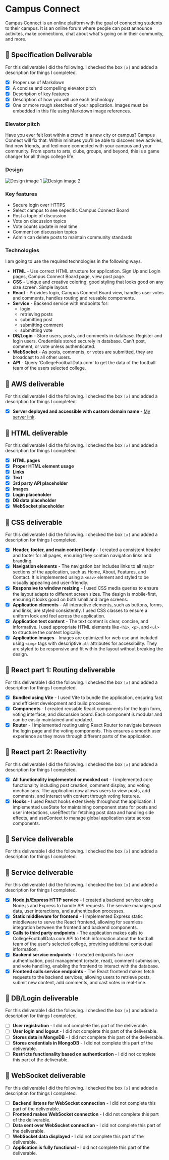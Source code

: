 # Campus Connect

<!-- [My Notes](notes.md) -->

Campus Connect is an online platform with the goal of connecting students to their campus. It is an online forum where people can post announce activites, make connections, chat about what's going on in their community, and more.

## 🚀 Specification Deliverable

<!-- > [!NOTE]
>  Fill in this sections as the submission artifact for this deliverable. You can refer to this [example](https://github.com/webprogramming260/startup-example/blob/main/README.md) for inspiration. -->

For this deliverable I did the following. I checked the box `[x]` and added a description for things I completed.

- [x] Proper use of Markdown
- [x] A concise and compelling elevator pitch
- [x] Description of key features
- [x] Description of how you will use each technology
- [x] One or more rough sketches of your application. Images must be embedded in this file using Markdown image references.

### Elevator pitch

Have you ever felt lost within a crowd in a new city or campus? Campus Connect will fix that. Within minitues you'll be able to discover new activies, find new friends, and feel more connected with your campus and your community. From sports to arts, clubs, groups, and beyond, this is a game changer for all things college life.

### Design

![Design image 1](initial-mockup-1.png)
![Design image 2](initial-mockup-2.png)

### Key features

- Secure login over HTTPS
- Select campus to see sepecific Campus Connect Board
- Post a topic of discussion
- Vote on discussion topics
- Vote counts update in real time
- Comment on discussion topics
- Admin can delete posts to maintain community standards


### Technologies

I am going to use the required technologies in the following ways.

- **HTML** - Use correct HTML structure for application. Sign Up and Login pages, Campus Connect Board page, view post page.
- **CSS** - Unique and creative coloring, good styling that looks good on any size screen. Simple layout.
- **React** - Provides login, Campus Connect Board view, handles user votes and comments, handles routing and reusable components.
- **Service** - Backend service with endpoints for:
    - login
    - retrieving posts
    - submitting post
    - submitting comment
    - submitting vote
- **DB/Login** - Store users, posts, and comments in database. Register and login users. Credentials stored securely in database. Can't post, comment, or vote unless authenticated.
- **WebSocket** - As posts, comments, or votes are submitted, they are broadcast to all other users.
- **API** - Query 'CollegeFootballData.com' to get the data of the football team of the users selected college.

## 🚀 AWS deliverable

For this deliverable I did the following. I checked the box `[x]` and added a description for things I completed.

- [x] **Server deployed and accessible with custom domain name** - [My server link](https://luke-fairbanks.click).

## 🚀 HTML deliverable

For this deliverable I did the following. I checked the box `[x]` and added a description for things I completed.

- [x] **HTML pages**
- [x] **Proper HTML element usage**
- [x] **Links**
- [x] **Text**
- [x] **3rd party API placeholder**
- [x] **Images**
- [x] **Login placeholder**
- [x] **DB data placeholder**
- [x] **WebSocket placeholder**

## 🚀 CSS deliverable

For this deliverable I did the following. I checked the box `[x]` and added a description for things I completed.

- [x] **Header, footer, and main content body** - I created a consistent header and footer for all pages, ensuring they contain navigation links and branding.
- [x] **Navigation elements** - The navigation bar includes links to all major sections of the application, such as Home, About, Features, and Contact. It is implemented using a `<nav>` element and styled to be visually appealing and user-friendly.
- [x] **Responsive to window resizing** - I used CSS media queries to ensure the layout adapts to different screen sizes. The design is mobile-first, ensuring it looks good on both small and large screens.
- [x] **Application elements** - All interactive elements, such as buttons, forms, and links, are styled consistently. I used CSS classes to ensure a uniform look and feel across the application.
- [x] **Application text content** - The text content is clear, concise, and informative. I used appropriate HTML elements like `<h1>`, `<p>`, and `<ul>` to structure the content logically.
- [x] **Application images** - Images are optimized for web use and included using `<img>` tags with descriptive `alt` attributes for accessibility. They are styled to be responsive and fit within the layout without breaking the design.

## 🚀 React part 1: Routing deliverable

For this deliverable I did the following. I checked the box `[x]` and added a description for things I completed.

- [x] **Bundled using Vite** - I used Vite to bundle the application, ensuring fast and efficient development and build processes.
- [x] **Components** - I created reusable React components for the login form, voting interface, and discussion board. Each component is modular and can be easily maintained and updated.
- [x] **Router** - I implemented routing using React Router to navigate between the login page and the voting components. This ensures a smooth user experience as they move through different parts of the application.

## 🚀 React part 2: Reactivity

For this deliverable I did the following. I checked the box `[x]` and added a description for things I completed.

- [x] **All functionality implemented or mocked out** - I implemented core functionality including post creation, comment display, and voting mechanisms. The application now allows users to view posts, add comments, and interact with content through voting features.
- [x] **Hooks** - I used React hooks extensively throughout the application. I implemented useState for maintaining component state for posts and user interactions, useEffect for fetching post data and handling side effects, and useContext to manage global application state across components.

## 🚀 Service deliverable

For this deliverable I did the following. I checked the box `[x]` and added a description for things I completed.

## 🚀 Service deliverable

For this deliverable I did the following. I checked the box `[x]` and added a description for things I completed.

- [x] **Node.js/Express HTTP service** - I created a backend service using Node.js and Express to handle API requests. The service manages post data, user interactions, and authentication processes.
- [x] **Static middleware for frontend** - I implemented Express static middleware to serve the React frontend, allowing for seamless integration between the frontend and backend components.
- [x] **Calls to third party endpoints** - The application makes calls to CollegeFootballData.com API to fetch information about the football team of the user's selected college, providing additional contextual information.
- [x] **Backend service endpoints** - I created endpoints for user authentication, post management (create, read), comment submission, and vote handling, enabling the frontend to interact with the database.
- [x] **Frontend calls service endpoints** - The React frontend makes fetch requests to the backend services, allowing users to retrieve posts, submit new content, add comments, and cast votes in real-time.

## 🚀 DB/Login deliverable

For this deliverable I did the following. I checked the box `[x]` and added a description for things I completed.

- [ ] **User registration** - I did not complete this part of the deliverable.
- [ ] **User login and logout** - I did not complete this part of the deliverable.
- [ ] **Stores data in MongoDB** - I did not complete this part of the deliverable.
- [ ] **Stores credentials in MongoDB** - I did not complete this part of the deliverable.
- [ ] **Restricts functionality based on authentication** - I did not complete this part of the deliverable.

## 🚀 WebSocket deliverable

For this deliverable I did the following. I checked the box `[x]` and added a description for things I completed.

- [ ] **Backend listens for WebSocket connection** - I did not complete this part of the deliverable.
- [ ] **Frontend makes WebSocket connection** - I did not complete this part of the deliverable.
- [ ] **Data sent over WebSocket connection** - I did not complete this part of the deliverable.
- [ ] **WebSocket data displayed** - I did not complete this part of the deliverable.
- [ ] **Application is fully functional** - I did not complete this part of the deliverable.
